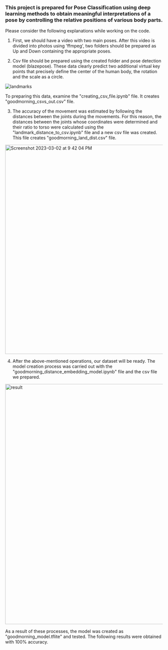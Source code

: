 ### This project is prepared for Pose Classification using deep learning methods to obtain meaningful interpretations of a pose by controlling the relative positions of various body parts. 

Please consider the following explanations while working on the code.

1. First, we should have a video with two main poses. After this video is divided into photos using 'ffmpeg', two folders should be prepared as Up and Down containing the appropriate poses.

2. Csv file should be prepared using the created folder and pose detection model (blazepose). These data clearly predict two additional virtual key points that precisely define the center of the human body, the rotation and the scale as a circle.

![landmarks](https://user-images.githubusercontent.com/63105388/222617300-8677bd3f-f827-4a02-a00b-b90a02a0a5c3.png)

To preparing this data, examine the "creating_csv_file.ipynb" file. It creates "goodmorning_csvs_out.csv" file.

3. The accuracy of the movement was estimated by following the distances between the joints during the movements. For this reason, the distances between the joints whose coordinates were determined and their ratio to torso were calculated using the "landmark_distance_to_csv.ipynb" file and a new csv file was created. This file creates "goodmorning_land_dist.csv" file.

<img width="669" alt="Screenshot 2023-03-02 at 9 42 04 PM" src="https://user-images.githubusercontent.com/63105388/222618444-ad14e40f-040c-455d-aa33-2b39cd406018.png">

4.  After the above-mentioned operations, our dataset will be ready. The model creation process was carried out with the "goodmorning_distance_embedding_model.ipynb" file and the csv file we prepared.

<img width="768" alt="result" src="https://user-images.githubusercontent.com/63105388/222620010-c3c11ad7-6cf1-46c7-b1fa-5f4cf907b259.png">

As a result of these processes, the model was created as "goodmorning_model.tflite" and tested. The following results were obtained with 100% accuracy.
